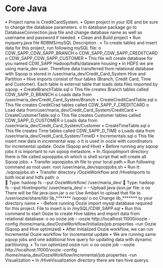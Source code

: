 # Core Java
•	Project name is CreditCardSystem.
•	Open project in your IDE and be sure to change the database parameters.
o	In database package go to DatabaseConnection.java file and change database name as well as username and password if needed.
•	Clean and Build project
•	Run myquery.java file
RDBMS/mySQL Description :
•	To create tables and insert data for this project, run following mySQL file: 
o	CDW_SAPP_CDW_SAPP_BRANCH
o	CDW_SAPP_CDW_SAPP_CREDIITCARD
o	CDW_SAPP_CDW_SAPP_CUSTOMER
•	This file will create database for you named CDW_SAPP
Hadoop/hdfs/dataware housing
•	In HDFS we are using maria_dev user. Therefore data transferred from relational database with Sqoop is stored in /user/maria_dev/Credit_Card_System
Hive and Partition
•	Hive imports consist of four tables (Branch, Credit Card, Time and Customer). Each table is external table that loads data files imported by sqoop.
•	CreateBranchTable.sql
o	This file creates Branch tables called CDW_SAPP_D_BRANCH
o	 Loads data from /user/maria_dev/Credit_Card_System/Branch
•	CreateCreditCardTable.sql
o	This file creates CreditCrad tables called CDW_SAPP_F_CREDITCARD
o	Load data from/user/maria_dev/Credit_Card_System/CreditCard
•	CreateCustomerTable.sql
o	This file creates Customer tables called CDW_SAPP_D_CUSTOMER
o	Loads data from /user/maria_dev/Credit_Card_System/Customer
•	CreateTimeTable.sql
o	 This file creates Time tables called CDW_SAPP_D_TIME
o	 Loads data from /user/maria_dev/Credit_Card_System/TimeID
•	Incrementals.sql
o	 This file insert new data in incremental way.
o	 It is used in oozie with coordinators for incremental update.
Oozie (Sqoop and Hive)
•	Before running any sqoop jobs it is important to run sqoop metastore.
•	In /SqoopImport directory there is file called sqoopjobs.sh which is shell script that will create all Sqoop jobs.
•	Transfer sqoopjobs.sh file to your local path
•	Run following command as root user: root 
/user/maria_dev/sqoopjobs.sh
•	Run it: ./sqoopjobs.sh
•	Transfer directory /OozieWorkflow and /HiveImports to both local and hdfs path:
o	
	Type: hadoop fs --put OozieWorkflow/ /user/maria_dev/
	Type: hadoop fs --put HiveImports/ /user/maria_dev/
•	--Upload java-json.jar file:
o	oo There will be file java-json.jar
o	oo Use Ambari to upload that file to /user/oozie/share/lib/ lib_******* /sqoop/
o	oo Change lib_******* to your directory name
•	--Before running Oozie import mysql database required for this project. File to insert is in /mySQL/CDW_SAPP.sql
•	Run this command to start Oozie to create Hive tables and import data from relational database:
o	oo oozie job --oozie http://localhost:11000/oozie -config /home/maria_dev/OozieWorkflow/Initialize/job.properties -run
Oozie (Sqoop and Hive optimized)
•	After Initialized Oozie workflow, we can run Incremental Oozie workflow for incremental update
•	We are running same sqoop jobs and one additional hive query for updating data with dynamic partitioning.
•	To run optimized oozie run:
o	oo oozie job --oozie http://localhost:11000/oozie -config /home/maria_dev/OozieWorkflow/Incremental/job.properties -run
Visualization
•	In /HiveVisualization directory there are two hive querys.

